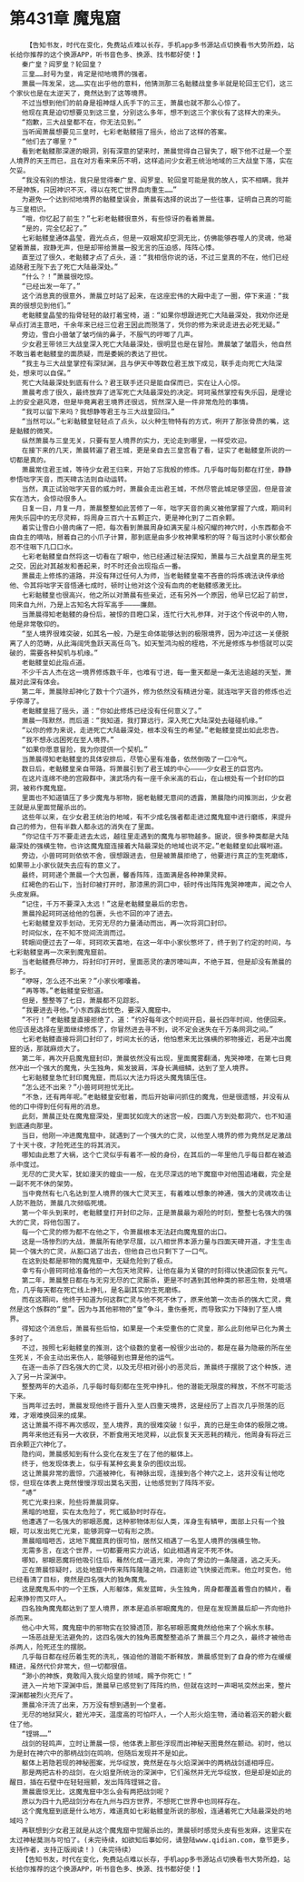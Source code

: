 # 第431章 魔鬼窟
        【告知书友，时代在变化，免费站点难以长存，手机app多书源站点切换看书大势所趋，站长给你推荐的这个换源APP，听书音色多、换源、找书都好使！】
       秦广皇？阎罗皇？轮回皇？
       三皇……封号为皇，肯定是彻地境界的强者。
       萧晨一阵发呆，这……实在出乎他的意料，他猜测那三名骷髅战皇多半就是轮回王它们，这三个家伙也是在太逆天了，竟然达到了这等境界。
       不过当想到他们的前身是祖神燧人氏手下的三王，萧晨也就不那么心惊了。
       他现在真是迫切想要见到这三皇，分别这么多年，想不到这三个家伙有了这样大的来头。
       “抱歉，三大战皇都不在，你无法见到。”
       当听闻萧晨想要见三皇时，七彩老骷髅摇了摇头，给出了这样的答案。
       “他们去了哪里？”
       看到老骷髅那深邃的眼洞，别有深意的望来时，萧晨觉得自己冒失了，眼下他不过是一个至人境界的天王而已，且在对方看来来历不明，这样追问少女君王统治地域的三大战皇下落，实在欠妥。
       “我没有别的想法，我只是觉得秦广皇、阎罗皇、轮回皇可能是我的故人，实不相瞒，我并不是神族，只因神识不灭，得以在死亡世界血肉重生……”
       为避免一个达到彻地境界的骷髅皇误会，萧晨有选择的说出了一些往事，证明自己真的可能与三皇相识。
       “哦，你忆起了前生？”七彩老骷髅很意外，有些惊讶的看着萧晨。
       “是的，完全忆起了。”
       七彩骷髅皇通体晶莹，霞光点点，但是一双眼窝却空洞无比，仿佛能够吞噬人的灵魂，他凝望着萧晨，寂静无声，但是却带给萧晨一股无言的压迫感，阵阵心悸。
       直至过了很久，老骷髅才点了点头，道：“我相信你说的话，不过三皇真的不在，他们已经追随君王陛下去了死亡大陆最深处。”
       “什么？！”萧晨很吃惊。
       “已经出发一年了。”
       这个消息真的很意外，萧晨立时站了起来，在这座宏伟的大殿中走了一圈，停下来道：“我真的很想见到他们。”
       老骷髅皇晶莹的指骨轻轻的敲打着宝椅，道：“如果你想跟进死亡大陆最深处，我劝你还是早点打消主意吧，千余年来已经三位君王因此而殒落了，凭你的修为来说走进去必死无疑。”
       旁边，雪白小兽皱了皱巧俏的鼻子，不服气的哼唧了几声。
       少女君王带领三大战皇深入死亡大陆最深处，很明显也是在冒险。萧晨皱了皱眉头，他自然不敢当着老骷髅皇的面质疑，而是委婉的表达了担忧。
       “我主与三大战皇掌控有深狱渊，且与伊天中等数位君王放下成见，联手走向死亡大陆深处，想来可以自保。”
       死亡大陆最深处到底有什么？君王联手还只是能自保而已，实在让人心惊。
       萧晨考虑了很久，最终放弃了进军死亡大陆最深处的决定。珂珂虽然掌控有失乐园，是理论上的安全避风港，但是毕竟离君王境界还很远，贸然深入是一件非常危险的事情。
       “我可以留下来吗？我想静等君王与三大战皇回归。”
       “当然可以。”七彩骷髅皇轻轻点了点头，以火种生物特有的方式，咧开了那张骨质的嘴，这是骷髅的微笑。
       纵然萧晨与三皇无关，只要有至人境界的实力，无论走到哪里，一样受欢迎。
       在接下来的几天，萧晨转遍了君王城，更是亲自去三皇宫看了看，证实了老骷髅皇所说的一切都是真的。
       萧晨常住君王城，等待少女君王归来，开始了忘我般的修炼。几乎每时每刻都在打坐，静静参悟咄字天音，而天碑古法则自动运转。
       当然，真正试验咄字天音的威力时，萧晨会走出君王城，不然尽管此城足够坚固，但是音波实在浩大，会惊动很多人。
       日复一日，月复一月，萧晨整整如此苦修了一年，咄字天音的奥义被他掌握了六成，期间利用失乐园中的无尽灵粹，将周身三百六十五颗正穴，更是神化到了二百余颗。
       着实让雪白小兽肉痛了一把，每次看到萧晨周身如满天星斗般闪耀的神穴时，小东西都会不由自主的嘀咕，掰着自己的小爪子计算，那到底是由多少枚神果堆积的呀？每当这时小家伙都会忍不住咽下几口口水。
       七彩老骷髅皇自然将这一切看在了眼中，他已经通过秘法探知，萧晨与三大战皇真的是生死之交，因此对其越发和善起来，时不时还会出现指点一番。
       萧晨走上修炼的道路，并没有拜过任何人为师，当老骷髅皇毫不吝啬的将炼魂法诀传承给他、令其将咄字天音悟通七成时，顿时让他对这个没有血肉的老骷髅感激无比。
       七彩骷髅皇也很高兴，他之所以对萧晨有些亲近，还有另外一个原因，他早已忆起了前世，同来自九州，乃是上古知名大将军高手————廉颇。
       当萧晨得知老骷髅的身份后，被惊的目瞪口呆，连忙行大礼参拜，对于这个传说中的人物，他是非常敬仰的。
       “至人境界很难突破，如其名一般，乃是生命体能够达到的极限境界，因为冲过这一关便脱离了人的范畴，从此海阔凭鱼跃天高任鸟飞。如天堑鸿沟般的桎梏，不光是修炼与参悟就可以突破的，需要各种契机与机缘。”
       老骷髅皇如此指点道。
       不少千古人杰在这一境界修炼数千年，也难有寸进，每一重天都是一条无法逾越的天堑，萧晨对此深有体会。
       第二年，萧晨除却神化了数十个穴道外，修为依然没有精进分毫，就连咄字天音的修炼也近乎停滞了。
       老骷髅皇摇了摇头，道：“你如此修炼已经没有任何意义了。”
       萧晨一阵默然，而后道：“我知道，我打算远行，深入死亡大陆深处去碰碰机缘。”
       “以你的修为来说，走进死亡大陆最深处，根本没有生的希望。”老骷髅皇提出如此忠告。
       “我不想永远困死在至人境界。”
       “如果你愿意冒险，我为你提供一个契机。”
       当萧晨得知老骷髅皇的具体安排后，尽管心里有准备，依然倒吸了一口冷气。
       数日后，老骷髅皇亲自带路，将萧晨引到了君王城的中心————少女君王的巨宫内。
       在这片连绵不绝的宫殿群中，演武场内有一座千余米高的石山，在山根处有一个封印的巨洞，被称作魔鬼窟。
       里面也不知道镇压了多少魔鬼与邪物，据老骷髅无意间的透露，萧晨隐约间推测出，少女君王就是从里面觉醒杀出的。
       这些年以来，在少女君王统治的地域，有不少成名强者都走进过魔鬼窟中进行磨练，来提升自己的修为，但有半数人都永远的消失在了里面。
       “你记住千万不要走进去太远，越往里走遇到的魔鬼与邪物越多。据说，很多种类都是大陆最深处的强横生物，也许这魔鬼窟连接着大陆最深处的地域也说不定。”老骷髅皇如此嘱咐道。
       旁边，小兽珂珂则依依不舍，很想跟进去，但是被萧晨拒绝了，他要进行真正的生死磨练，如果带上小家伙就失去应有的意义了。
       最终，珂珂递个萧晨一个大包裹，馨香阵阵，连面满是各种神果灵粹。
       红褐色的石山下，当封印被打开时，那漆黑的洞口中，顿时传出阵阵鬼哭神嚎声，闻之令人头皮发麻。
       “记住，千万不要深入太远！”这是老骷髅皇最后的忠告。
       萧晨拎起珂珂送给他的包裹，头也不回的冲了进去。
       七彩骷髅皇双手划动，无穷无尽的力量涌动而出，再一次将洞口封印。
       时间似水，在不知不觉间流淌而过。
       转眼间便过去了一年，珂珂欢天喜地，在这一年中小家伙憋坏了，终于到了约定的时间，与七彩骷髅皇再一次来到魔鬼窟前。
       当老骷髅费尽神力，将封印打开时，里面恶灵的凄厉嚎叫声，不绝于耳，但是却没有萧晨的影子。
       “咿呀，怎么还不出来？”小家伙嘟囔着。
       “再等等。”老骷髅皇安慰道。
       但是，整整等了七日，萧晨都不见踪影。
       “我要进去寻他。”小东西露出忧色，要深入魔窟中。
       “不行！”老骷髅皇直接拒绝了，道：“约好每年这个时间开启，最长四年时间，他便回来。他应该是选择在里面继续修炼了，你冒然进去寻不到，说不定会迷失在千万条网洞之间。”
       七彩老骷髅直接将洞口封印了，时间太长的话，他怕惹来无比强横的邪物接近，若是冲出魔窟的话，那就麻烦大了。
       第二年，再次开启魔鬼窟封印，萧晨依然没有出现，里面魔雾翻涌，鬼哭神嚎，在第七日竟然冲出一个强大的魔鬼，头生独角，紫发披肩，浑身长满细鳞，达到了至人境界。
       七彩骷髅皇急忙封印魔鬼窟，而后以大法力将这头魔鬼镇压住。
       “怎么还不出来？”小兽珂珂担忧无比。
       “不急，还有两年呢。”老骷髅皇安慰着，而后开始审问抓住的魔鬼，但是很遗憾，并没有从他的口中得到任何有用的消息。
       此刻，萧晨正处在魔鬼窟深处，里面犹如庞大的迷宫一般，四面八方到处都洞穴，也不知道到底通向那里。
       当日，他刚一冲进魔鬼窟中，就遇到了一个强大的亡灵，以他至人境界的修为竟然足足激战了十天十夜，才险死还生的将其消灭。
       哪知由此惹了大祸，这个亡灵似乎有着不一般的身份，在其后的一年里他几乎每日都在被追杀中度过。
       无尽的亡灵大军，犹如漫天的蝗虫一一般，在无尽深远的地下魔窟中对他围追堵截，完全是一副不死不休的架势。
       当中竟然有七八名达到至人境界的强大亡灵天王，有着难以想象的神通，强大的灵魂攻击让人防不胜防，萧晨几次频临死境。
       第一个年头到来时，老骷髅皇打开封印之际，正是萧晨最为艰险的时刻，整整七名强大的强大的亡灵，将他包围了。
       每一个亡灵的修为都不在他之下，令萧晨根本无法赶向魔鬼窟的出口。
       这是一场惨烈的大战，萧晨所有绝学尽展，以八相世界本源力量与四面天碑开道，才生生击毙一个强大的亡灵，从豁口逃了出去，但他自己也只剩下了一口气。
       在这到处都是邪物的魔鬼窟中，无疑危险到了极点。
       幸亏有小兽珂珂给准备他的一大包天地灵粹，让他在最为关键的时刻得以快速回恢复元气。
       第二年，萧晨整日都在与无穷无尽的亡灵厮杀，更是不时遇到其他种类的邪恶生物，处境堪危，几乎每天都在死亡线上挣扎，是名副其实的生死磨练。
       而在这期间，他终于知道为何这群亡灵与他不死不休了，原来他第一次击杀的强大亡灵，竟然是这个族群的“皇”。因为与其他邪物的“皇”争斗，重伤垂死，而导致实力下降到了至人境界。
       得知这个消息后，萧晨有些后怕，如果是一个未受重伤的亡灵皇，那么此刻他早已化为黄土多时了。
       不过，按照七彩骷髅皇的推测，这个级数的皇者一般很少出动的，都是在最为隐蔽的所在坐生死关，不会主动出来伤人，能够碰到也算是他的运气。
       在逐一击杀了四名强大的亡灵，以及无尽相对弱小的恶灵后，萧晨终于摆脱了这个种族，进入了另一片深渊中。
       整整两年的大追杀，几乎每时每刻都在生死中挣扎，他的潜能无限度的释放，不然不可能活下来。
       当两年过去时，萧晨发现他终于晋升入至人四重天境界，这是经历了上百次几乎殒落的厄难，才艰难换回来的成果。
       这让萧晨不得不再次感叹，至人境界，真的很难突破！似乎，真的已是生命体的极限之境。
       两年来他还有另一大收获，不断食用天地灵粹，以此恢复天天恶耗的精元，他周身有将近三百余颗正穴神化了。
       隐约间，萧晨感知到有什么变化在发生了在了他的躯体上。
       终于，他发现体表上，似乎有某种玄奥复杂的图纹出现。
       这让萧晨非常的震惊，穴道被神化，有神脉出现，连接到各个神穴之上，这并没有让他吃惊，但现在体表上竟然慢慢浮现出莫名天图，让他感觉到了阵阵不安。
       “哧”
       死亡光束扫来，险些将萧晨洞穿。
       黑暗的地窟，实在太危险了，死亡威胁时时存在。
       他遭遇了一名强大的邪眼恶魔，这种邪物体形似人类，浑身生有鳞甲，面部上只有一个独眼，可以发出死亡光束，能够洞穿一切有形之质。
       萧晨暗暗咂舌，这地下魔窟真的很可怕，居然又相遇了一名至人境界的强横生物。
       无需多言，在这个世界，一切都要用实力说话，如此相遇肯定不死不休。
       哪知，邪眼恶魔将他吸引住后，蓦然化成一道光束，冲向了旁边的一条隧道，逃之夭夭。
       正在萧晨惊疑时，远处地窟中传来阵阵隆隆之响，四道影迹飞快接近而来。他立时变色，他已经看清了目标，竟然是四名强大的独角魔鬼。
       这是魔鬼系中的一个王族，人形躯体，紫发蓝眸，头生独角，周身都覆盖着雪白的鳞片，看起来狰狞而又吓人。
       四名独角魔鬼都达到了至人境界，原本是追杀邪眼魔鬼的，但是在发现萧晨后却一齐向他扑杀而来。
       他心中大骂，魔鬼窟中的邪物实在狡猾透顶，那名邪眼恶魔竟然给他来了个祸水东移。
       一场恶战是无法避免的，这四名强大的独角恶魔整整追杀了萧晨三个月之久，最终才被他击杀两人，险死还生的摆脱。
       几乎每日都在经历着生死的洗礼，强迫他的潜能不断释放，萧晨感觉到了自身的修为在缓缓精进，虽然代价非常大，但一切都很值。
       “渺小的神族，竟敢闯入我火焰皇的领域，赐予你死亡！”
       进入一片地下深渊中后，萧晨早已感觉到了阵阵灼热，但就在这时一声喝吼突然出来，整片深渊都被烈火充斥了。
       萧晨冷汗流了出来，万万没有想到遇到一个皇者。
       无尽的地狱冥火，碧光冲天，温度高的可怕吓人，一个人形火焰生物，涌动着滔天的碧火截住了他。
       “铿锵……”
       战剑的轻鸣声，立时让萧晨一惊，他体表上那些浮现而出神秘天图竟然在颤动。初时，他以为是封在神穴中的那柄战剑在鸣响，但随后发现并不是如此。
       躯体上若隐若现的神秘图案，光华绽放，竟然是在与火焰深渊中的两柄战剑遥相呼应。
       那是两把古朴的战剑，在火焰皇所统治的深渊中，它们虽然并无光华绽放，但是却是如此的醒目，插在石壁中在轻轻摇颤，发出阵阵铿锵之音。
       萧晨震惊无比，这魔鬼窟中怎么会有两把战剑呢？
       原以为四十九把战剑分布在九州与四方世界，不想死亡世界中也同样存在。
       这个魔鬼窟到底是什么地方，难道真如七彩骷髅皇所说的那般，连通着死亡大陆最深处的地域吗？
       再联想到少女君王就是从这个魔鬼窟中觉醒杀出的，萧晨顿时感觉头皮有些发麻，这里实在太过神秘莫测与可怕了。(未完待续，如欲知后事如何，请登陆www.qidian.com，章节更多，支持作者，支持正版阅读！)（未完待续）
       【告知书友，时代在变化，免费站点难以长存，手机app多书源站点切换看书大势所趋，站长给你推荐的这个换源APP，听书音色多、换源、找书都好使！】